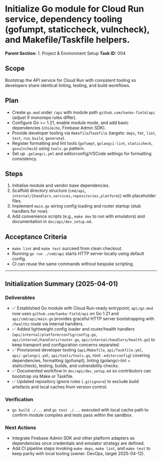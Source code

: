 # Initialize Go module for Cloud Run service, dependency tooling (gofumpt, staticcheck, vulncheck), and Makefile/Taskfile helpers.

**Parent Section:** 1. Project & Environment Setup
**Task ID:** 004

## Scope
Bootstrap the API service for Cloud Run with consistent tooling so developers share identical linting, testing, and build workflows.

## Plan
- Create `go.mod` under `/api` with module path `github.com/hanko-field/api` (adjust if monorepo rules differ).
- Configure Go >= 1.21, enable module mode, and add basic dependencies (`chi`/`echo`, Firebase Admin SDK).
- Provide developer tooling via `Makefile`/`Taskfile` (targets: `deps`, `fmt`, `lint`, `test`, `run`, `build`, `generate`).
- Register formatting and lint tools (`gofumpt`, `golangci-lint`, `staticcheck`, `govulncheck`) using `tools.go` pattern.
- Set up `.golangci.yml` and editorconfig/VSCode settings for formatting consistency.

## Steps
1. Initialise module and vendor base dependencies.
2. Scaffold directory structure (`cmd/api`, `internal/{handlers,services,repositories,platform}`) with placeholder files.
3. Implement `main.go` wiring config loading and router startup (stub handlers for now).
4. Add convenience scripts (e.g., `make dev` to run with emulators) and documentation in `doc/api/dev_setup.md`.

## Acceptance Criteria
- `make lint` and `make test` succeed from clean checkout.
- Running `go run ./cmd/api` starts HTTP server locally using default config.
- CI can reuse the same commands without bespoke scripting.

---

## Initialization Summary (2025-04-01)

### Deliverables
- ✅ Established Go module with Cloud Run-ready entrypoint; `api/go.mod` now uses `github.com/hanko-field/api` on Go 1.21 and `api/cmd/api/main.go` provides graceful HTTP server bootstrapping with `/healthz` route via internal handlers.
- ✅ Added lightweight config loader and router/health handlers (`api/internal/platform/config/config.go`, `api/internal/handlers/router.go`, `api/internal/handlers/health.go`) to keep transport and configuration concerns separated.
- ✅ Provisioned developer tooling (`api/Makefile`, `api/Taskfile.yml`, `api/.golangci.yml`, `api/tools/tools.go`, root `.editorconfig`) covering dependencies, formatting (gofumpt), linting (golangci-lint + staticcheck), testing, builds, and vulnerability checks.
- ✅ Documented workflow in `doc/api/dev_setup.md` so contributors can bootstrap via Make or Taskfile.
- ✅ Updated repository ignore rules (`.gitignore`) to exclude build artefacts and local caches from version control.

### Verification
- `go build ./...` and `go test ./...` executed with local cache path to confirm module compiles and tests pass within the sandbox.

### Next Actions
- Integrate Firebase Admin SDK and other platform adapters as dependencies once credentials and emulator strategy are defined.
- Add CI pipeline steps invoking `make deps`, `make lint`, and `make test` to keep parity with local tooling (owner: DevOps, target 2025-04-12).
